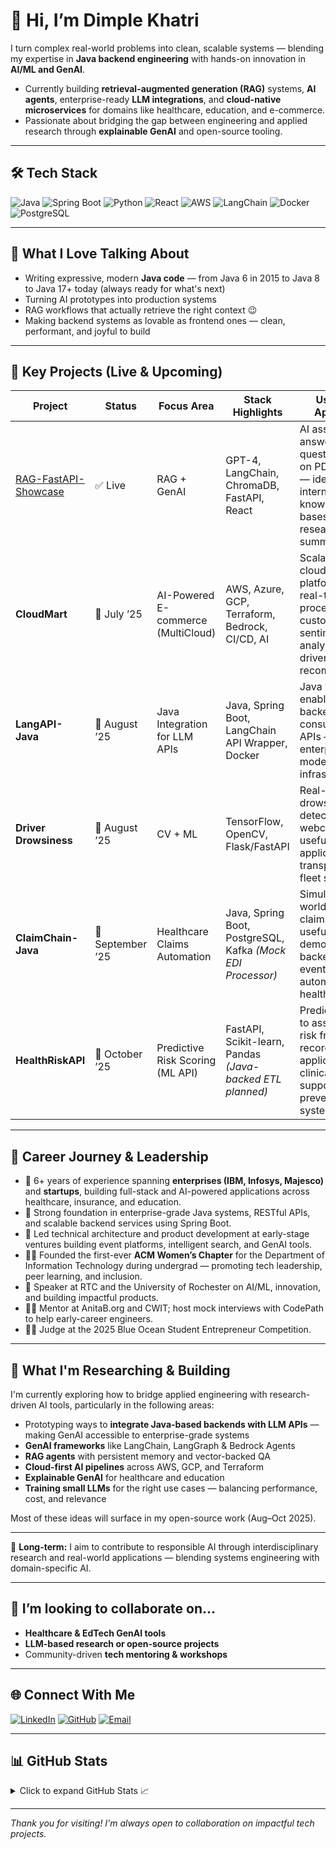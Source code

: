 # 👋 Hi, I’m Dimple Khatri

I turn complex real-world problems into clean, scalable systems — blending my expertise in **Java backend engineering** with hands-on innovation in **AI/ML and GenAI**.

- Currently building **retrieval-augmented generation (RAG)** systems, **AI agents**, enterprise-ready **LLM integrations**, and **cloud-native microservices** for domains like healthcare, education, and e-commerce.
- Passionate about bridging the gap between engineering and applied research through **explainable GenAI** and open-source tooling.

---

## 🛠️ Tech Stack
![Java](https://img.shields.io/badge/Java-17-blue?logo=java)
![Spring Boot](https://img.shields.io/badge/SpringBoot-green?logo=springboot)
![Python](https://img.shields.io/badge/Python-3.10-yellow?logo=python)
![React](https://img.shields.io/badge/React-18-blue?logo=react)
![AWS](https://img.shields.io/badge/AWS-Cloud-orange?logo=amazon-aws)
![LangChain](https://img.shields.io/badge/LangChain-GenAI-red?logo=openai)
![Docker](https://img.shields.io/badge/Docker-Container-blue?logo=docker)
![PostgreSQL](https://img.shields.io/badge/PostgreSQL-Database-blue?logo=postgresql)

---

## 💬 What I Love Talking About
- Writing expressive, modern **Java code** — from Java 6 in 2015 to Java 8 to Java 17+ today (always ready for what's next)
- Turning AI prototypes into production systems  
- RAG workflows that actually retrieve the right context 😉  
- Making backend systems as lovable as frontend ones — clean, performant, and joyful to build

---

## 🚀 Key Projects (Live & Upcoming)

| Project | Status | Focus Area | Stack Highlights | Use Case / Application |
|--------|--------|-------------|------------------|-------------------------|
| [RAG-FastAPI-Showcase](https://github.com/dimplek0424/RAG-FastAPI-Showcase) | ✅ Live | RAG + GenAI | GPT-4, LangChain, ChromaDB, FastAPI, React | AI assistant that answers user questions based on PDF content — ideal for internal knowledge bases, SOPs, or research summaries |
| **CloudMart**     | 🚧 July ’25 | AI-Powered E-commerce (MultiCloud) | AWS, Azure, GCP, Terraform, Bedrock, CI/CD, AI | Scalable multi-cloud retail platform with real-time order processing, customer sentiment analysis, and AI-driven product recommendations |
| **LangAPI-Java** | 🚧 August ’25 | Java Integration for LLM APIs | Java, Spring Boot, LangChain API Wrapper, Docker | Java wrapper to enable legacy backends to consume LLM APIs — helpful for enterprises modernizing their infrastructure |
| **Driver Drowsiness** | 🚧 August ’25 | CV + ML | TensorFlow, OpenCV, Flask/FastAPI | Real-time drowsiness detection from webcam feed — useful for safety applications in transportation or fleet systems |
| **ClaimChain-Java** | 🚧 September ’25 | Healthcare Claims Automation | Java, Spring Boot, PostgreSQL, Kafka *(Mock EDI Processor)* | Simulates real-world healthcare claims flow — useful for demonstrating backend APIs and event-driven automation in healthtech |
| **HealthRiskAPI** | 🚧 October ’25 | Predictive Risk Scoring (ML API) | FastAPI, Scikit-learn, Pandas *(Java-backed ETL planned)* | Predictive ML API to assess patient risk from medical records — applicable for clinical decision support or preventive health systems |

---

## 🧩 Career Journey & Leadership

- 💼 6+ years of experience spanning **enterprises (IBM, Infosys, Majesco)** and **startups**, building full-stack and AI-powered applications across healthcare, insurance, and education.
- 🔧 Strong foundation in enterprise-grade Java systems, RESTful APIs, and scalable backend services using Spring Boot.
- 🚀 Led technical architecture and product development at early-stage ventures building event platforms, intelligent search, and GenAI tools.
- 👩‍💻 Founded the first-ever **ACM Women’s Chapter** for the Department of Information Technology during undergrad — promoting tech leadership, peer learning, and inclusion.
- 🎤 Speaker at RTC and the University of Rochester on AI/ML, innovation, and building impactful products.
- 🧑‍🏫 Mentor at AnitaB.org and CWIT; host mock interviews with CodePath to help early-career engineers.
- 🧑‍⚖️ Judge at the 2025 Blue Ocean Student Entrepreneur Competition.

---

## 🧪 What I'm Researching & Building

I'm currently exploring how to bridge applied engineering with research-driven AI tools, particularly in the following areas:

- Prototyping ways to **integrate Java-based backends with LLM APIs** — making GenAI accessible to enterprise-grade systems
- **GenAI frameworks** like LangChain, LangGraph & Bedrock Agents  
- **RAG agents** with persistent memory and vector-backed QA  
- **Cloud-first AI pipelines** across AWS, GCP, and Terraform
- **Explainable GenAI** for healthcare and education
- **Training small LLMs** for the right use cases — balancing performance, cost, and relevance
  
Most of these ideas will surface in my open-source work (Aug–Oct 2025).

---

🧭 **Long-term:** I aim to contribute to responsible AI through interdisciplinary research and real-world applications — blending systems engineering with domain-specific AI.

---

## 👯 I’m looking to collaborate on...
- **Healthcare & EdTech GenAI tools**  
- **LLM-based research or open-source projects**  
- Community-driven **tech mentoring & workshops**

---

## 🌐 Connect With Me

[![LinkedIn](https://img.shields.io/badge/LinkedIn-Connect-blue?logo=linkedin)](https://linkedin.com/in/dpk-dimplekhatri)
[![GitHub](https://img.shields.io/badge/GitHub-dimplek0424-black?logo=github)](https://github.com/dimplek0424)
[![Email](https://img.shields.io/badge/Gmail-dimplek0424@gmail.com-red?logo=gmail)](mailto:dimplek0424@gmail.com)

---

## 📊 GitHub Stats

<details>
  <summary>Click to expand GitHub Stats 📈</summary>

  <br>

  ![Dimple's GitHub Stats](https://github-readme-stats.vercel.app/api?username=dimplek0424&show_icons=true&theme=default)  
  ![Top Languages](https://github-readme-stats.vercel.app/api/top-langs/?username=dimplek0424&layout=compact)

</details>

---

_Thank you for visiting! I'm always open to collaboration on impactful tech projects._

